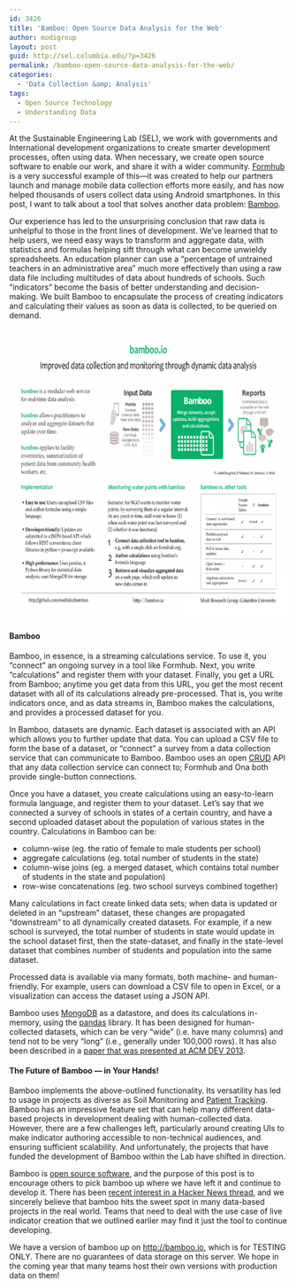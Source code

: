 ```yaml
---
id: 3426
title: 'Bamboo: Open Source Data Analysis for the Web'
author: modigroup
layout: post
guid: http://sel.columbia.edu/?p=3426
permalink: /bamboo-open-source-data-analysis-for-the-web/
categories:
  - 'Data Collection &amp; Analysis'
tags:
  - Open Source Technology
  - Understanding Data
---
```

At the Sustainable Engineering Lab (SEL), we work with governments and International development organizations to create smarter development processes, often using data. When necessary, we create open source software to enable our work, and share it with a wider community. [Formhub][1] is a very successful example of this—it was created to help our partners launch and manage mobile data collection efforts more easily, and has now helped thousands of users collect data using Android smartphones. In this post, I want to talk about a tool that solves another data problem: [Bamboo][2].

Our experience has led to the unsurprising conclusion that raw data is unhelpful to those in the front lines of development. We’ve learned that to help users, we need easy ways to transform and aggregate data, with statistics and formulas helping sift through what can become unwieldy spreadsheets. An education planner can use a “percentage of untrained teachers in an administrative area” much more effectively than using a raw data file including multitudes of data about hundreds of schools. Such &#8220;indicators&#8221; become the basis of better understanding and decision-making. We built Bamboo to encapsulate the process of creating indicators and calculating their values as soon as data is collected, to be queried on demand.

[<img src="/assets/uploads/blog/2014/03/bamboo_dev2013-700x525.png" alt="bamboo_dev2013" width="700" height="525" class="alignnone size-large wp-image-3537" />][3]

#### Bamboo

Bamboo, in essence, is a streaming calculations service. To use it, you “connect” an ongoing survey in a tool like Formhub. Next, you write “calculations” and register them with your dataset. Finally, you get a URL from Bamboo; anytime you get data from this URL, you get the most recent dataset with all of its calculations already pre-processed. That is, you write indicators once, and as data streams in, Bamboo makes the calculations, and provides a processed dataset for you.

In Bamboo, datasets are dynamic. Each dataset is associated with an API which allows you to further update that data. You can upload a CSV file to form the base of a dataset, or “connect” a survey from a data collection service that can communicate to Bamboo. Bamboo uses an open [CRUD][4] API that any data collection service can connect to; Formhub and Ona both provide single-button connections.

Once you have a dataset, you create calculations using an easy-to-learn formula language, and register them to your dataset. Let’s say that we connected a survey of schools in states of a certain country, and have a second uploaded dataset about the population of various states in the country. Calculations in Bamboo can be: 

  * column-wise (eg. the ratio of female to male students per school)
  * aggregate calculations (eg. total number of students in the state)
  * column-wise joins (eg. a merged dataset, which contains total number of students in the state and population)
  * row-wise concatenations (eg. two school surveys combined together)

Many calculations in fact create linked data sets; when data is updated or deleted in an “upstream” dataset, these changes are propagated &#8220;downstream&#8221; to all dynamically created datasets. For example, if a new school is surveyed, the total number of students in state would update in the school dataset first, then the state-dataset, and finally in the state-level dataset that combines number of students and population into the same dataset.

Processed data is available via many formats, both machine- and human-friendly. For example, users can download a CSV file to open in Excel, or a visualization can access the dataset using a JSON API.

Bamboo uses [MongoDB][5] as a datastore, and does its calculations in-memory, using the [pandas][6] library. It has been designed for human-collected datasets, which can be very “wide” (i.e. have many columns) and tend not to be very “long” (i.e., generally under 100,000 rows). It has also been described in a [paper that was presented at ACM DEV 2013][7].

#### The Future of Bamboo — in Your Hands!

Bamboo implements the above-outlined functionality. Its versatility has led to usage in projects as diverse as Soil Monitoring and [Patient Tracking][8]. Bamboo has an impressive feature set that can help many different data-based projects in development dealing with human-collected data. However, there are a few challenges left, particularly around creating UIs to make indicator authoring accessible to non-technical audiences, and ensuring sufficient scalability. And unfortunately, the projects that have funded the development of Bamboo within the Lab have shifted in direction.

Bamboo is [open source software][9], and the purpose of this post is to encourage others to pick bamboo up where we have left it and continue to develop it. There has been [recent interest in a Hacker News thread][10], and we sincerely believe that bamboo hits the sweet spot in many data-based projects in the real world. Teams that need to deal with the use case of live indicator creation that we outlined earlier may find it just the tool to continue developing.

We have a version of bamboo up on http://bamboo.io, which is for TESTING ONLY. There are no guarantees of data storage on this server. We hope in the coming year that many teams host their own versions with production data on them!

 [1]: http://formhub.org
 [2]: http://bamboo.io
 [3]: /assets/uploads/blog/2014/03/Bamboo_Dev2013.pdf
 [4]: https://en.wikipedia.org/wiki/Create,_read,_update_and_delete
 [5]: http://mongodb.org
 [6]: http://pandas.pydata.org/
 [7]: http://dev3.acmdev.org/posters/dev13posters-final25.pdf
 [8]: http://sel.columbia.edu/dristhi/
 [9]: http://github.com/SEL-Columbia/bamboo
 [10]: https://news.ycombinator.com/item?id=6866201
